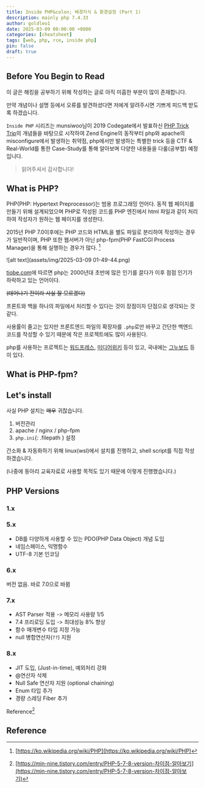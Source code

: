 ```yaml
---
title: Inside PHP&colon; 배경지식 & 환경설정 (Part 1)
description: mainly php 7.4.33
author: goldleo1
date: 2025-03-09 00:00:00 +0800
categories: [cheatsheet]
tags: [web, php, rce, inside php]
pin: false
draft: true
---
```


## Before You Begin to Read

이 글은 해킹을 공부하기 위해 작성하는 글로 아직 미흡한 부분이 많이 존재합니다.

만약 개념이나 설명 등에서 오류를 발견하셨다면 저에게 알려주시면 기쁘게 피드백 받도록 하겠습니다.

`Inside PHP` 시리즈는 munsiwoo님이 2019 Codegate에서 발표하신 [PHP Trick Trip](https://github.com/munsiwoo/PHP-Trick-Trip)의 개념들을 바탕으로 시작하여 
Zend Engine의 동작부터 php와 apache의 misconfigure에서 발생하는 취약점, php에서만 발생하는 특별한 trick 등을 
CTF & Real-World를 통한 Case-Study를 통해 알아보며 다양한 내용들을 다룰(공부할) 예정입니다.

> 읽어주셔서 감사합니다!

## What is PHP?

PHP(PHP: Hypertext Preprocessor)는 범용 프로그래밍 언어다.
동적 웹 페이지를 만들기 위해 설계되었으며 PHP로 작성된 코드를 PHP 엔진에서 html 파일과 같이 처리하여 작성자가 원하는 웹 페이지를 생성한다.

2015년 PHP 7.0이후에는 PHP 코드와 HTML을 별도 파일로 분리하여 작성하는 경우가 일반적이며, PHP 또한 웹서버가 아닌 php-fpm(PHP FastCGI Process Manager)을 통해 실행하는 경우가 많다.
[^1]

![alt text](assets/img/2025-03-09 01-49-44.png)

[tiobe.com](tiobe.com)에 따르면 php는 2000년대 초반에 많은 인기를 끌다가 이후 점점 인기가 하락하고 있는 언어이다.

~~(태어나기 전이라 사실 잘 모르겠다)~~

프론트와 백을 하나의 파일에서 처리할 수 있다는 것이 장점이자 단점으로 생각되는 것 같다.

사용률이 줄고는 있지만 프론트엔드 파일의 확장자를 `.php`로만 바꾸고 간단한 백엔드 코드를 작성할 수 있기 때문에 작은 프로젝트에도 많이 사용된다.

php를 사용하는 프로젝트는 [워드프레스](https://ko.wikipedia.org/wiki/워드프레스), [미디어위키](https://ko.wikipedia.org/wiki/미디어위키) 등이 있고, 국내에는 [그누보드](https://ko.wikipedia.org/wiki/그누보드) 등이 있다.

## What is PHP-fpm?

## Let's install

사실 PHP 설치는 ~~매우~~ 귀찮습니다.

1. 버전관리
2. apache / nginx / php-fpm
3. `php.ini`{: .filepath } 설정

간소화 & 자동화하기 위해 linux(wsl)에서 설치를 진행하고, shell script를 직접 작성하겠습니다. 

(나중에 동아리 교육자료로 사용할 목적도 있기 때문에 이렇게 진행했습니다.)

## PHP Versions

### 1.x

### 5.x

- DB를 다양하게 사용할 수 있는 PDO(PHP Data Object) 개념 도입
- 네임스페이스, 익명함수
- UTF-8 기본 인코딩

### 6.x

버전 없음. 바로 7.0으로 바뀜

### 7.x

- AST Parser 적용 -> 메모리 사용량 1/5
- 7.4 프리로딩 도입 -> 최대성능 8% 향상
- 함수 매개변수 타입 지정 가능
- null 병합연산자(`??`) 지원

### 8.x

- JIT 도입, (Just-in-time), 예외처리 강화
- @연산자 삭제
- Null Safe 연산자 지원 (optional chaining)
- Enum 타입 추가
- 경량 스레딩 Fiber 추가

Reference[^2]

## Reference

[^1]: [https://ko.wikipedia.org/wiki/PHP](https://ko.wikipedia.org/wiki/PHP)
[^2]: [https://min-nine.tistory.com/entry/PHP-5-7-8-version-차이점-알아보기](https://min-nine.tistory.com/entry/PHP-5-7-8-version-차이점-알아보기)
